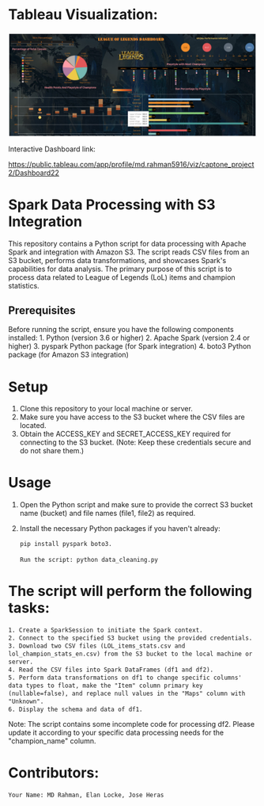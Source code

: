# Tableau Visualization: 

![Tableau Dashboard](https://github.com/mdrhmn48/capstoneProject-LeagueOfLegends/blob/master/Screenshot_20230310_095823.png)

Interactive Dashboard link: 
        
https://public.tableau.com/app/profile/md.rahman5916/viz/captone_project2/Dashboard22

# Spark Data Processing with S3 Integration

This repository contains a Python script for data processing with Apache Spark and integration with Amazon S3. The script reads CSV files from an S3 bucket, performs data transformations, and showcases Spark's capabilities for data analysis. The primary purpose of this script is to process data related to League of Legends (LoL) items and champion statistics.

## Prerequisites

Before running the script, ensure you have the following components installed:
        1. Python (version 3.6 or higher)
        2. Apache Spark (version 2.4 or higher)
        3. pyspark Python package (for Spark integration)
        4. boto3 Python package (for Amazon S3 integration)

# Setup
  1. Clone this repository to your local machine or server.
  2. Make sure you have access to the S3 bucket where the CSV files are located.
  3. Obtain the ACCESS_KEY and SECRET_ACCESS_KEY required for connecting to the S3 bucket. (Note: Keep these credentials secure and do not share them.)

# Usage
 1. Open the Python script and make sure to provide the correct S3 bucket name (bucket) and file names (file1, file2) as required.
 2. Install the necessary Python packages if you haven't already: 

        pip install pyspark boto3.

        Run the script: python data_cleaning.py
# The script will perform the following tasks:
    1. Create a SparkSession to initiate the Spark context.
    2. Connect to the specified S3 bucket using the provided credentials.
    3. Download two CSV files (LOL_items_stats.csv and lol_champion_stats_en.csv) from the S3 bucket to the local machine or server.
    4. Read the CSV files into Spark DataFrames (df1 and df2).
    5. Perform data transformations on df1 to change specific columns' data types to float, make the "Item" column primary key (nullable=false), and replace null values in the "Maps" column with "Unknown".
    6. Display the schema and data of df1.

Note: The script contains some incomplete code for processing df2. Please update it according to your specific data processing needs for the "champion_name" column.
# Contributors:

    Your Name: MD Rahman, Elan Locke, Jose Heras
